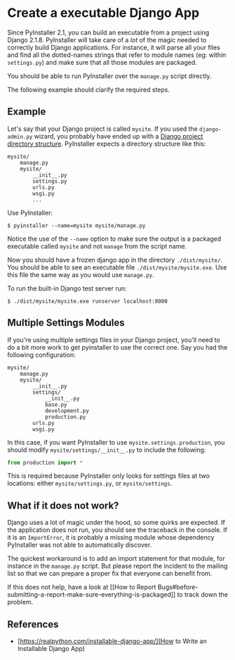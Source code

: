 # Create a executable Django App

Since PyInstaller 2.1, you can build an executable from a project using Django 2.1.8. PyInstaller will take care of a _lot_ of the magic needed to correctly build Django applications. For instance, it will parse all your files and find all the dotted-names strings that refer to module names (eg: within `settings.py`) and make sure that all those modules are packaged.

You should be able to run PyInstaller over the `manage.py` script directly.

The following example should clarify the required steps.

## Example

Let's say that your Django project is called `mysite`. If you used the `django-admin.py` wizard, you probably have ended up with a [Django project directory structure](https://docs.djangoproject.com/en/1.8/intro/tutorial01/). PyInstaller expects a directory structure like this:
```
mysite/
    manage.py
    mysite/
        __init__.py
        settings.py
        urls.py
        wsgi.py
        ...
```
Use PyInstaller:
```console
$ pyinstaller --name=mysite mysite/manage.py
```
Notice the use of the `--name` option to make sure the output is a packaged executable called `mysite` and not `manage` from the script name.

Now you should have a frozen django app in the directory `./dist/mysite/`. You should be able to see an executable file `./dist/mysite/mysite.exe`. Use this file the same way as you would use `manage.py`.

To run the built-in Django test server run:
```console
$ ./dist/mysite/mysite.exe runserver localhost:8000
```

## Multiple Settings Modules

If you're using multiple settings files in your Django project, you'll need to do a bit more work to get pyinstaller to use the correct one. Say you had the following configuration:

```
mysite/
    manage.py
    mysite/
        __init__.py
        settings/
            __init__.py
            base.py
            development.py
            production.py
        urls.py
        wsgi.py
```

In this case, if you want PyInstaller to use `mysite.settings.production`, you should modify `mysite/settings/__init__.py` to include the following:

```python
from production import *
```

This is required because PyInstaller only looks for settings files at two locations: either `mysite/settings.py`, or `mysite/settings`.


## What if it does not work?

Django uses a lot of magic under the hood, so some quirks are expected. If the application does not run, you should see the traceback in the console. If it is an `ImportError`, it is probably a missing module whose dependency PyInstaller was not able to automatically discover.

The quickest workaround is to add an import statement for that module, for instance in the `manage.py` script. But please report the incident to the mailing list so that we can prepare a proper fix that everyone can benefit from.

If this does not help, have a look at [[How to Report Bugs#before-submitting-a-report-make-sure-everything-is-packaged]] to track down the problem.

## References
- [https://realpython.com/installable-django-app/](How to Write an Installable Django App)
